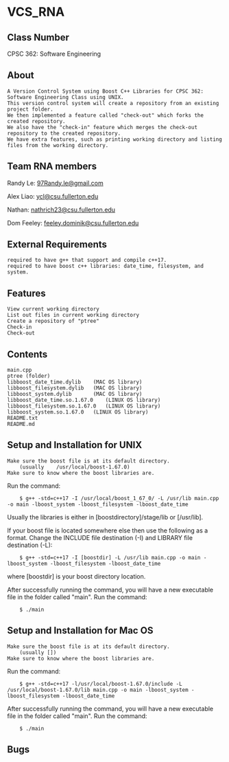 # VCS_RNA

## Class Number
CPSC 362: Software Engineering

## About
	A Version Control System using Boost C++ Libraries for CPSC 362: Software Engineering Class using UNIX.
	This version control system will create a repository from an existing project folder. 
	We then implemented a feature called "check-out" which forks the created repository.
	We also have the "check-in" feature which merges the check-out repository to the created repository.
	We have extra features, such as printing working directory and listing files from the working directory.
	
	
	
## Team RNA members
Randy Le: 97Randy.le@gmail.com

Alex Liao: ycl@csu.fullerton.edu

Nathan: nathrich23@csu.fullerton.edu

Dom Feeley: feeley.dominik@csu.fullerton.edu

## External Requirements
	required to have g++ that support and compile c++17.
	required to have boost c++ libraries: date_time, filesystem, and system.

## Features
	View current working directory
	List out files in current working directory
	Create a repository of "ptree"
	Check-in
	Check-out
## Contents
	main.cpp
	ptree (folder)
	libboost_date_time.dylib 	(MAC OS library)
	libboost_filesystem.dylib 	(MAC OS library)
	libboost_system.dylib 		(MAC OS library)
	libboost_date_time.so.1.67.0 	(LINUX OS library)
	libboost_filesystem.so.1.67.0 	(LINUX OS library)
	libboost_system.so.1.67.0 	(LINUX OS library)
	README.txt
	README.md

## Setup and Installation for UNIX
	Make sure the boost file is at its default directory.
		(usually 	/usr/local/boost-1.67.0)
	Make sure to know where the boost libraries are.

Run the command:
```
	$ g++ -std=c++17 -I /usr/local/boost_1_67_0/ -L /usr/lib main.cpp -o main -lboost_system -lboost_filesystem -lboost_date_time
```
Usually the libraries is either in [boostdirectory]/stage/lib or [/usr/lib].

If your boost file is located somewhere else then use the following as a format. Change the INCLUDE file destination (-I) and LIBRARY file destination (-L):
```
	$ g++ -std=c++17 -I [boostdir] -L /usr/lib main.cpp -o main -lboost_system -lboost_filesystem -lboost_date_time
```
where [boostdir] is your boost directory location.

After successfully running the command, you will have a new executable file in the folder called "main". Run the command:
```
	$ ./main
```

## Setup and Installation for Mac OS
	Make sure the boost file is at its default directory.
		(usually [])
	Make sure to know where the boost libraries are.
Run the command:
```
	$ g++ -std=c++17 -l/usr/local/boost-1.67.0/include -L /usr/local/boost-1.67.0/lib main.cpp -o main -lboost_system -lboost_filesystem -lboost_date_time
```
After successfully running the command, you will have a new executable file in the folder called "main". Run the command:
```
	$ ./main
```
## Bugs	
